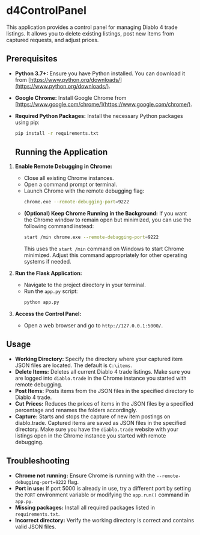 # d4ControlPanel

This application provides a control panel for managing Diablo 4 trade listings. It allows you to delete existing listings, post new items from captured requests, and adjust prices.

## Prerequisites

* **Python 3.7+:** Ensure you have Python installed. You can download it from [https://www.python.org/downloads/](https://www.python.org/downloads/).
* **Google Chrome:** Install Google Chrome from [https://www.google.com/chrome/](https://www.google.com/chrome/).
* **Required Python Packages:** Install the necessary Python packages using pip:

   ```bash
   pip install -r requirements.txt
   ```
   ## Running the Application

1. **Enable Remote Debugging in Chrome:**
   * Close all existing Chrome instances.
   * Open a command prompt or terminal.
   * Launch Chrome with the remote debugging flag:
     ```bash
     chrome.exe --remote-debugging-port=9222
     ```
   * **(Optional) Keep Chrome Running in the Background:**  If you want the Chrome window to remain open but minimized, you can use the following command instead:
     ```bash
     start /min chrome.exe --remote-debugging-port=9222
     ```
     This uses the `start /min` command on Windows to start Chrome minimized.  Adjust this command appropriately for other operating systems if needed.

2. **Run the Flask Application:**
   * Navigate to the project directory in your terminal.
   * Run the `app.py` script:
     ```bash
     python app.py
     ```

3. **Access the Control Panel:**
   * Open a web browser and go to `http://127.0.0.1:5000/`.

## Usage

* **Working Directory:** Specify the directory where your captured item JSON files are located. The default is `C:\items`.
* **Delete Items:** Deletes all current Diablo 4 trade listings.  Make sure you are logged into `diablo.trade` in the Chrome instance you started with remote debugging.
* **Post Items:** Posts items from the JSON files in the specified directory to Diablo 4 trade.
* **Cut Prices:** Reduces the prices of items in the JSON files by a specified percentage and renames the folders accordingly.
* **Capture:** Starts and stops the capture of new item postings on diablo.trade. Captured items are saved as JSON files in the specified directory.  Make sure you have the `diablo.trade` website with your listings open in the Chrome instance you started with remote debugging.

## Troubleshooting

* **Chrome not running:** Ensure Chrome is running with the `--remote-debugging-port=9222` flag.
* **Port in use:** If port 5000 is already in use, try a different port by setting the `PORT` environment variable or modifying the `app.run()` command in `app.py`.
* **Missing packages:** Install all required packages listed in `requirements.txt`.
* **Incorrect directory:** Verify the working directory is correct and contains valid JSON files.
